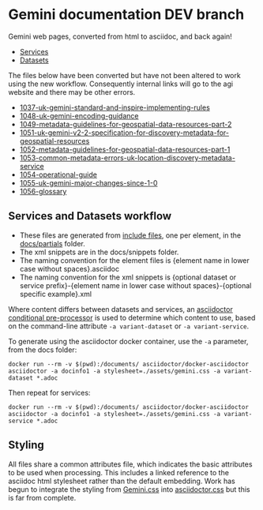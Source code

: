 # Gemini documentation DEV branch

Gemini web pages, converted from html to asciidoc, and back again!

* [Services](https://agiorguk.github.io/gemini/services.html) 
* [Datasets](https://agiorguk.github.io/gemini/datasets.html)

The files below have been converted but have not been altered to work using the new workflow. Consequently internal links will go to the agi website and there may be other errors.
* [1037-uk-gemini-standard-and-inspire-implementing-rules](https://agiorguk.github.io/gemini/1037-uk-gemini-standard-and-inspire-implementing-rules.html)
* [1048-uk-gemini-encoding-guidance](https://agiorguk.github.io/gemini/1048-uk-gemini-encoding-guidance.html)
* [1049-metadata-guidelines-for-geospatial-data-resources-part-2](https://agiorguk.github.io/gemini/1049-metadata-guidelines-for-geospatial-data-resources-part-2.html)
* [1051-uk-gemini-v2-2-specification-for-discovery-metadata-for-geospatial-resources](https://agiorguk.github.io/gemini/1051-uk-gemini-v2-2-specification-for-discovery-metadata-for-geospatial-resources.html)
* [1052-metadata-guidelines-for-geospatial-data-resources-part-1](https://agiorguk.github.io/gemini/1052-metadata-guidelines-for-geospatial-data-resources-part-1.html)
* [1053-common-metadata-errors-uk-location-discovery-metadata-service](https://agiorguk.github.io/gemini/1053-common-metadata-errors-uk-location-discovery-metadata-service.html)
* [1054-operational-guide](https://agiorguk.github.io/gemini/1054-operational-guide.html)
* [1055-uk-gemini-major-changes-since-1-0](https://agiorguk.github.io/gemini/1055-uk-gemini-major-changes-since-1-0.html)
* [1056-glossary](https://agiorguk.github.io/gemini/1056-glossary.html)

## Services and Datasets workflow

* These files are generated from [include files](https://docs.asciidoctor.org/asciidoc/latest/directives/include/), one per element, in the [docs/partials](https://github.com/archaeogeek/gemini/tree/main/docs/partials) folder. 
* The xml snippets are in the docs/snippets folder.
* The naming convention for the element files is {element name in lower case without spaces}.asciidoc
* The naming convention for the xml snippets is {optional dataset or service prefix}-{element name in lower case without spaces}-{optional specific example}.xml

Where content differs between datasets and services, an [asciidoctor conditional pre-processor](https://docs.asciidoctor.org/asciidoc/latest/directives/ifdef-ifndef/) is used to determine which content to use, based on the command-line attribute `-a variant-dataset` or `-a variant-service`. 

To generate using the asciidoctor docker container, use the `-a` parameter, from the docs folder:

```
docker run --rm -v $(pwd):/documents/ asciidoctor/docker-asciidoctor asciidoctor -a docinfo1 -a stylesheet=./assets/gemini.css -a variant-dataset *.adoc
```

Then repeat for services:

```
docker run --rm -v $(pwd):/documents/ asciidoctor/docker-asciidoctor asciidoctor -a docinfo1 -a stylesheet=./assets/gemini.css -a variant-service *.adoc
```

## Styling

All files share a common attributes file, which indicates the basic attributes to be used when processing. This includes a linked reference to the asciidoc html stylesheet rather than the default embedding. Work has begun to integrate the styling from [Gemini.css](https://github.com/archaeogeek/gemini/blob/main/docs/Gemini.css) into [asciidoctor.css](https://github.com/archaeogeek/gemini/blob/main/docs/assets/asciidoctor.css) but this is far from complete.
